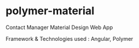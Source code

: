 # polymer-material
Contact Manager Material Design Web App

Framework & Technologies used : Angular, Polymer

